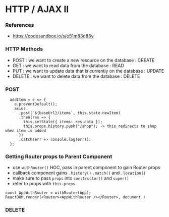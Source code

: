 # HTTP / AJAX II

### References

- https://codesandbox.io/s/o51m83q83y

### HTTP Methods

- POST : we want to create a new resource on the database : CREATE
- GET : we want to read data from the database : READ
- PUT : we want to update data that is currently on the database : UPDATE
- DELETE : we want to delete data from the database : DELETE

### POST

```
  addItem = e => {
    e.preventDefault();
    axios
      .post(`${baseUrl}/items`, this.state.newItem)
      .then(res => {
        this.setState({ items: res.data });
        this.props.history.push("/shop"); -> this redirects to shop when item is added
      })
      .catch(err => console.log(err));
  };
```

### Getting Router props to Parent Component

- use `withRouter()` HOC, pass in parent component to gain Router props
- callback component gains `.history()` `.match()` and `.location()`
- make sure to pass `props` into `constructor()` and `super()`
- refer to props with `this.props.`

```
const AppWithRouter = withRouter(App);
ReactDOM.render(<Router><AppWithRouter /></Router>, document.)
```

### DELETE
